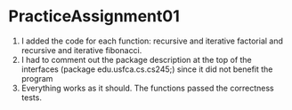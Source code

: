 # PracticeAssignment01
1) I added the code for each function: recursive and iterative factorial and recursive and iterative fibonacci.
2) I had to comment out the package description at the top of the interfaces (package edu.usfca.cs.cs245;) since it did not benefit the program
3) Everything works as it should. The functions passed the correctness tests.